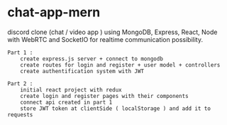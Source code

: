 # chat-app-mern
discord clone (chat / video app ) using
    MongoDB,  Express, React, Node with WebRTC and SocketIO for realtime communication possibility. 
    
    
    Part 1 : 
        create express.js server + connect to mongodb 
        create routes for login and register + user model + controllers 
        create authentification system with JWT 
 
    Part 2 : 
        initial react project with redux
        create login and register pages with their components
        connect api created in part 1 
        store JWT token at clientSide ( localStorage ) and add it to requests 
      
        
